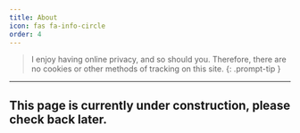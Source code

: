 ```yaml
---
title: About
icon: fas fa-info-circle
order: 4
---
```


> I enjoy having online privacy, and so should you. Therefore, there are no cookies or other methods of tracking on this site.
{: .prompt-tip }

---
## This page is currently under construction, please check back later.
